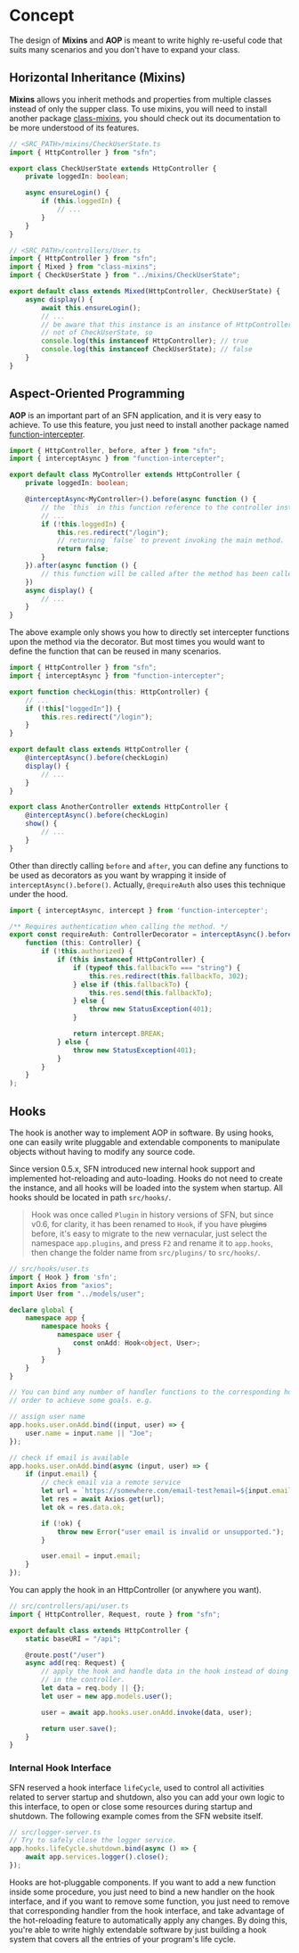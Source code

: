 <!-- title: Mixins & AOP; order: 18 -->
# Concept

The design of **Mixins** and **AOP** is meant to write highly re-useful code 
that suits many scenarios and you don't have to expand your class.

## Horizontal Inheritance (Mixins)

**Mixins** allows you inherit methods and properties from multiple classes
instead of only the supper class. To use mixins, you will need to install
another package [class-mixins](https://github.com/hyurl/class-mixins), you
should check out its documentation to be more understood of its features.

```typescript
// <SRC_PATH>/mixins/CheckUserState.ts
import { HttpController } from "sfn";

export class CheckUserState extends HttpController {
    private loggedIn: boolean;

    async ensureLogin() {
        if (this.loggedIn) {
            // ...
        }
    }
}
```

```typescript
// <SRC_PATH>/controllers/User.ts
import { HttpController } from "sfn";
import { Mixed } from "class-mixins";
import { CheckUserState } from "../mixins/CheckUserState";

export default class extends Mixed(HttpController, CheckUserState) {
    async display() {
        await this.ensureLogin();
        // ...
        // be aware that this instance is an instance of HttpController, but 
        // not of CheckUserState, so
        console.log(this instanceof HttpController); // true
        console.log(this instanceof CheckUserState); // false
    }
}
```

## Aspect-Oriented Programming

**AOP** is an important part of an SFN application, and it is very easy to
achieve. To use this feature, you just need to install another package named 
[function-intercepter](https://github.com/hyurl/function-intercepter).

```typescript
import { HttpController, before, after } from "sfn";
import { interceptAsync } from "function-intercepter";

export default class MyController extends HttpController {
    private loggedIn: boolean;

    @interceptAsync<MyController>().before(async function () {
        // the `this` in this function reference to the controller instance
        // ...
        if (!this.loggedIn) {
            this.res.redirect("/login");
            // returning `false` to prevent invoking the main method.
            return false;
        }
    }).after(async function () {
        // this function will be called after the method has been called
    })
    async display() {
        // ...
    }
}
```

The above example only shows you how to directly set intercepter functions upon
the method via the decorator. But most times you would want to define the
function that can be reused in many scenarios.

```typescript
import { HttpController } from "sfn";
import { interceptAsync } from "function-intercepter";

export function checkLogin(this: HttpController) {
    // ...
    if (!this["loggedIn"]) {
        this.res.redirect("/login");
    }
}

export default class extends HttpController {
    @interceptAsync().before(checkLogin)
    display() {
        // ...
    }
}

export class AnotherController extends HttpController {
    @interceptAsync().before(checkLogin)
    show() {
        // ...
    }
}
```

Other than directly calling `before` and `after`, you can define any functions 
to be used as decorators as you want by wrapping it inside of
`interceptAsync().before()`. Actually, `@requireAuth` also uses this technique
under the hood.

```ts
import { interceptAsync, intercept } from 'function-intercepter';

/** Requires authentication when calling the method. */
export const requireAuth: ControllerDecorator = interceptAsync().before(
    function (this: Controller) {
        if (!this.authorized) {
            if (this instanceof HttpController) {
                if (typeof this.fallbackTo === "string") {
                    this.res.redirect(this.fallbackTo, 302);
                } else if (this.fallbackTo) {
                    this.res.send(this.fallbackTo);
                } else {
                    throw new StatusException(401);
                }

                return intercept.BREAK;
            } else {
                throw new StatusException(401);
            }
        }
    }
);
```

## Hooks

The hook is another way to implement AOP in software. By using hooks, one can 
easily write pluggable and extendable components to manipulate objects without 
having to modify any source code.

Since version 0.5.x, SFN introduced new internal hook support and implemented
hot-reloading and auto-loading. Hooks do not need to create the instance, and
all hooks will be loaded into the system when startup. All hooks should be
located in path `src/hooks/`.

> Hook was once called `Plugin` in history versions of SFN, but since v0.6, for
> clarity, it has been renamed to `Hook`, if you have ~~plugins~~ before, it's 
> easy to migrate to the new vernacular, just select the namespace `app.plugins`,
> and press `F2` and rename it to `app.hooks`, then change the folder name from
> `src/plugins/` to `src/hooks/`.


```typescript
// src/hooks/user.ts
import { Hook } from 'sfn';
import Axios from "axios";
import User from "../models/user";

declare global {
    namespace app {
        namespace hooks {
            namespace user {
                const onAdd: Hook<object, User>;
            }
        }
    }
}

// You can bind any number of handler functions to the corresponding hook in 
// order to achieve some goals. e.g.

// assign user name
app.hooks.user.onAdd.bind((input, user) => {
    user.name = input.name || "Joe";
});

// check if email is available
app.hooks.user.onAdd.bind(async (input, user) => {
    if (input.email) {
        // check email via a remote service
        let url = `https://somewhere.com/email-test?email=${input.email}`;
        let res = await Axios.get(url);
        let ok = res.data.ok;

        if (!ok) {
            throw new Error("user email is invalid or unsupported.");
        }

        user.email = input.email;
    }
});
```

You can apply the hook in an HttpController (or anywhere you want).

```typescript
// src/controllers/api/user.ts
import { HttpController, Request, route } from "sfn";

export default class extends HttpController {
    static baseURI = "/api";

    @route.post("/user")
    async add(req: Request) {
        // apply the hook and handle data in the hook instead of doing it 
        // in the controller.
        let data = req.body || {};
        let user = new app.models.user();

        user = await app.hooks.user.onAdd.invoke(data, user);

        return user.save();
    }
}
```

### Internal Hook Interface

SFN reserved a hook interface `lifeCycle`, used to control all activities
related to server startup and shutdown, also you can add your own logic to this
interface, to open or close some resources during startup and shutdown. The
following example comes from the SFN website itself.

```typescript
// src/logger-server.ts
// Try to safely close the logger service.
app.hooks.lifeCycle.shutdown.bind(async () => {
    await app.services.logger().close();
});
```

Hooks are hot-pluggable components. If you want to add a new function inside 
some procedure, you just need to bind a new handler on the hook interface, and
if you want to remove some function, you just need to remove that corresponding 
handler from the hook interface, and take advantage of the hot-reloading 
feature to automatically apply any changes. By doing this, you're able to write 
highly extendable software by just building a hook system that covers all the
entries of your program's life cycle.